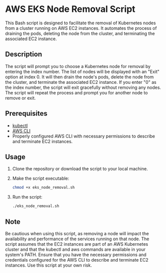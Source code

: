 # AWS EKS Node Removal Script

This Bash script is designed to facilitate the removal of Kubernetes nodes from a cluster running on AWS EC2 instances. It automates the process of draining the pods, deleting the node from the cluster, and terminating the associated EC2 instance.


## Description

The script will prompt you to choose a Kubernetes node for removal by entering the index number. The list of nodes will be displayed with an "Exit" option at index 0.
It will then drain the node's pods, delete the node from the cluster, and terminate the associated EC2 instance.
If you enter "0" as the index number, the script will exit gracefully without removing any nodes.
The script will repeat the process and prompt you for another node to remove or exit.


## Prerequisites

- [kubectl](https://kubernetes.io/docs/tasks/tools/)
- [AWS CLI](https://aws.amazon.com/cli/)
- Properly configured AWS CLI with necessary permissions to describe and terminate EC2 instances.


## Usage

1. Clone the repository or download the script to your local machine.

2. Make the script executable:
   ```bash
   chmod +x eks_node_removal.sh
3. Run the script:
   ```bash
   ./eks_node_removal.sh


## Note
Be cautious when using this script, as removing a node will impact the availability and performance of the services running on that node.
The script assumes that the EC2 instances are part of an AWS Kubernetes cluster and that the kubectl and aws commands are available in your system's PATH.
Ensure that you have the necessary permissions and credentials configured for the AWS CLI to describe and terminate EC2 instances.
Use this script at your own risk.